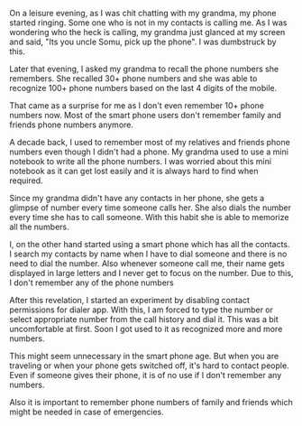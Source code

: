 <!--
.. title: Why My Grandma Can Recall 100+ Phone Numbers, But We Can't
.. slug: total-recall-grandma-phone-numbers
.. date: 2019-06-20 21:21:21 UTC+06:30
.. tags: life-tips, grandma
.. category:
.. link:
.. description: How many phone numbers do you remember? Most people don't even remember the phone numbers of family and friends. It has to do with smart phone usage.
.. type: text
-->


On a leisure evening, as I was chit chatting with my grandma, my phone started ringing. Some one who is not in my contacts is calling me. As I was wondering who the heck is calling, my grandma just glanced at my screen and said, "Its you uncle Somu, pick up the phone". I was dumbstruck by this.


Later that evening, I asked my grandma to recall the phone numbers she remembers. She recalled 30+ phone numbers and she was able to recognize 100+ phone numbers based on the last 4 digits of the mobile.


That came as a surprise for me as I don't even remember 10+ phone numbers now. Most of the smart phone users don't remember family and friends phone numbers anymore.


A decade back, I used to remember most of my relatives and friends phone numbers even though I didn't had a phone. My grandma used to use a mini notebook to write all the phone numbers. I was worried about this mini notebook as it can get lost easily and it is always hard to find when required.


Since my grandma didn't have any contacts in her phone, she gets a glimpse of number every time someone calls her. She also dials the number every time she has to call someone. With this habit she is able to memorize all the numbers.


I, on the other hand started using a smart phone which has all the contacts. I search my contacts by name when I have to dial someone and there is no need to dial the number. Also whenever someone call me, their name gets displayed in large letters and I never get to focus on the number. Due to this, I don't remember any of the phone numbers


After this revelation, I started an experiment by disabling contact permissions for dialer app. With this, I am forced to type the number or select appropriate number from the call history and dial it. This was a bit uncomfortable at first. Soon I got used to it as recognized more and more numbers.


This might seem unnecessary in the smart phone age. But when you are traveling or when your phone gets switched off, it's hard to contact people. Even if someone gives their phone, it is of no use if I don't remember any numbers.


Also it is important to remember phone numbers of family and friends which might be needed in case of emergencies.

